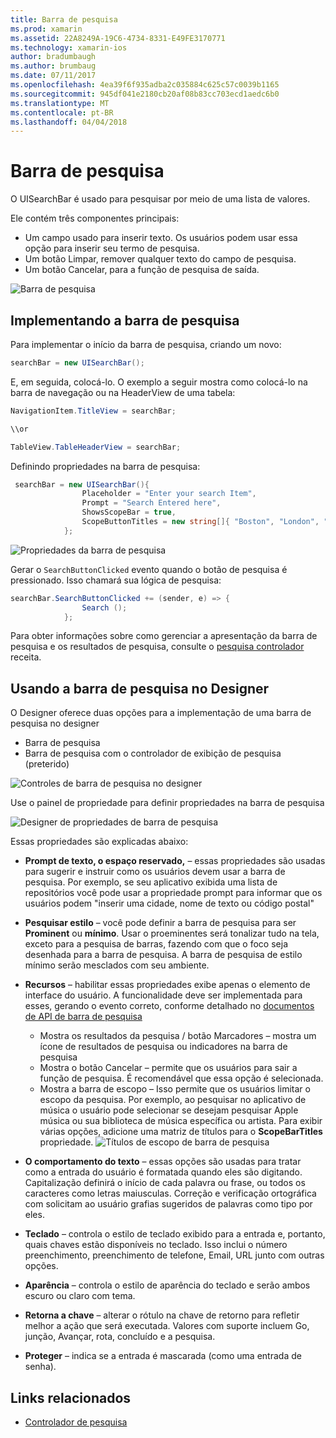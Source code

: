 ```yaml
---
title: Barra de pesquisa
ms.prod: xamarin
ms.assetid: 22A8249A-19C6-4734-8331-E49FE3170771
ms.technology: xamarin-ios
author: bradumbaugh
ms.author: brumbaug
ms.date: 07/11/2017
ms.openlocfilehash: 4ea39f6f935adba2c035884c625c57c0039b1165
ms.sourcegitcommit: 945df041e2180cb20af08b83cc703ecd1aedc6b0
ms.translationtype: MT
ms.contentlocale: pt-BR
ms.lasthandoff: 04/04/2018
---
```

# <a name="search-bar"></a>Barra de pesquisa

O UISearchBar é usado para pesquisar por meio de uma lista de valores. 

Ele contém três componentes principais: 

- Um campo usado para inserir texto. Os usuários podem usar essa opção para inserir seu termo de pesquisa.
- Um botão Limpar, remover qualquer texto do campo de pesquisa.
- Um botão Cancelar, para a função de pesquisa de saída.

![Barra de pesquisa](searchbar-images/image1.png)

## <a name="implementing-the-search-bar"></a>Implementando a barra de pesquisa

Para implementar o início da barra de pesquisa, criando um novo:

```csharp
searchBar = new UISearchBar();
```

E, em seguida, colocá-lo. O exemplo a seguir mostra como colocá-lo na barra de navegação ou na HeaderView de uma tabela:

```csharp
NavigationItem.TitleView = searchBar;

\\or

TableView.TableHeaderView = searchBar;
```

Definindo propriedades na barra de pesquisa:

```csharp
 searchBar = new UISearchBar(){
                Placeholder = "Enter your search Item",
                Prompt = "Search Entered here",
                ShowsScopeBar = true,
                ScopeButtonTitles = new string[]{ "Boston", "London", "SF" },
            };
```

![Propriedades da barra de pesquisa](searchbar-images/image6.png)

Gerar o `SearchButtonClicked` evento quando o botão de pesquisa é pressionado. Isso chamará sua lógica de pesquisa:

```csharp
searchBar.SearchButtonClicked += (sender, e) => {
                Search ();
            };
```

Para obter informações sobre como gerenciar a apresentação da barra de pesquisa e os resultados de pesquisa, consulte o [pesquisa controlador ](https://developer.xamarin.com/recipes/ios/content_controls/search-controller/) receita.

## <a name="using-the-search-bar-in-the-designer"></a>Usando a barra de pesquisa no Designer

O Designer oferece duas opções para a implementação de uma barra de pesquisa no designer

- Barra de pesquisa
- Barra de pesquisa com o controlador de exibição de pesquisa (preterido)

![Controles de barra de pesquisa no designer](searchbar-images/image2.png)

Use o painel de propriedade para definir propriedades na barra de pesquisa

![Designer de propriedades de barra de pesquisa](searchbar-images/image3.png)

Essas propriedades são explicadas abaixo:

- **Prompt de texto, o espaço reservado,** – essas propriedades são usadas para sugerir e instruir como os usuários devem usar a barra de pesquisa. Por exemplo, se seu aplicativo exibida uma lista de repositórios você pode usar a propriedade prompt para informar que os usuários podem "inserir uma cidade, nome de texto ou código postal"
- **Pesquisar estilo** – você pode definir a barra de pesquisa para ser **Prominent** ou **mínimo**. Usar o proeminentes será tonalizar tudo na tela, exceto para a pesquisa de barras, fazendo com que o foco seja desenhada para a barra de pesquisa. A barra de pesquisa de estilo mínimo serão mesclados com seu ambiente.
- **Recursos** – habilitar essas propriedades exibe apenas o elemento de interface do usuário. A funcionalidade deve ser implementada para esses, gerando o evento correto, conforme detalhado no [documentos de API de barra de pesquisa](https://developer.xamarin.com/api/type/UIKit.UISearchBar/)
    - Mostra os resultados da pesquisa / botão Marcadores – mostra um ícone de resultados de pesquisa ou indicadores na barra de pesquisa
    - Mostra o botão Cancelar – permite que os usuários para sair a função de pesquisa. É recomendável que essa opção é selecionada.
    - Mostra a barra de escopo – Isso permite que os usuários limitar o escopo da pesquisa. Por exemplo, ao pesquisar no aplicativo de música o usuário pode selecionar se desejam pesquisar Apple música ou sua biblioteca de música específica ou artista. Para exibir várias opções, adicione uma matriz de títulos para o **ScopeBarTitles** propriedade.
    ![Títulos de escopo de barra de pesquisa](searchbar-images/image4.png)

- **O comportamento do texto** – essas opções são usadas para tratar como a entrada do usuário é formatada quando eles são digitando. Capitalização definirá o início de cada palavra ou frase, ou todos os caracteres como letras maiusculas. Correção e verificação ortográfica com solicitam ao usuário grafias sugeridos de palavras como tipo por eles.
- **Teclado** – controla o estilo de teclado exibido para a entrada e, portanto, quais chaves estão disponíveis no teclado. Isso inclui o número preenchimento, preenchimento de telefone, Email, URL junto com outras opções.
- **Aparência** – controla o estilo de aparência do teclado e serão ambos escuro ou claro com tema.
- **Retorna a chave** – alterar o rótulo na chave de retorno para refletir melhor a ação que será executada. Valores com suporte incluem Go, junção, Avançar, rota, concluído e a pesquisa.
- **Proteger** – indica se a entrada é mascarada (como uma entrada de senha).

## <a name="related-links"></a>Links relacionados

- [Controlador de pesquisa](https://developer.xamarin.com/recipes/ios/content_controls/search-controller/)
